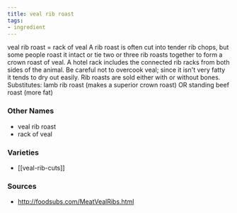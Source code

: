 ```yaml
---
title: veal rib roast
tags:
- ingredient
---
```

veal rib roast = rack of veal A rib roast is often cut into tender rib chops, but some people roast it intact or tie two or three rib roasts together to form a crown roast of veal. A hotel rack includes the connected rib racks from both sides of the animal. Be careful not to overcook veal; since it isn't very fatty it tends to dry out easily. Rib roasts are sold either with or without bones. Substitutes: lamb rib roast (makes a superior crown roast) OR standing beef roast (more fat)

### Other Names

* veal rib roast
* rack of veal

### Varieties

* [[veal-rib-cuts]]

### Sources
* http://foodsubs.com/MeatVealRibs.html
